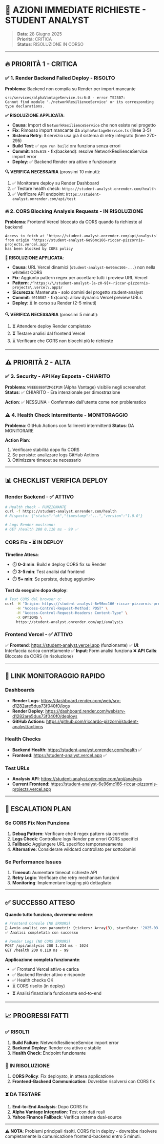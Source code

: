# 🚨 AZIONI IMMEDIATE RICHIESTE - STUDENT ANALYST

> **Data**: 28 Giugno 2025  
> **Priorità**: CRITICA  
> **Status**: RISOLUZIONE IN CORSO

---

## 🔥 **PRIORITÀ 1 - CRITICA**

### **✅ 1. Render Backend Failed Deploy - RISOLTO**

**Problema**: Backend non compila su Render per import mancante

```
src/services/alphaVantageService.ts:6:8 - error TS2307:
Cannot find module './networkResilienceService' or its corresponding type declarations.
```

**✅ RISOLUZIONE APPLICATA**:

- **Causa**: Import di `NetworkResilienceService` che non esiste nel progetto
- **Fix**: Rimosso import mancante da `alphaVantageService.ts` (linee 3-5)
- **Sistema Retry**: Il servizio usa già il sistema di retry integrato (linee 270-295)
- **Build Test**: ✅ `npm run build` ora funziona senza errori
- **Commit**: `540c615` - fix(backend): resolve NetworkResilienceService import error
- **Deploy**: ✅ Backend Render ora attivo e funzionante

**🔍 VERIFICA NECESSARIA** (prossimi 10 minuti):

1. ✅ Monitorare deploy su Render Dashboard
2. ✅ Testare health check: `https://student-analyst.onrender.com/health`
3. ✅ Verificare API endpoint: `https://student-analyst.onrender.com/api/test`

### **🔥 2. CORS Blocking Analysis Requests - IN RISOLUZIONE**

**Problema**: Frontend Vercel bloccato da CORS quando fa richieste al backend

```
Access to fetch at 'https://student-analyst.onrender.com/api/analysis'
from origin 'https://student-analyst-6e96mc166-riccar-pizzornis-projects.vercel.app'
has been blocked by CORS policy
```

**🔧 RISOLUZIONE APPLICATA**:

- **Causa**: URL Vercel dinamici (`student-analyst-6e96mc166-...`) non nella whitelist CORS
- **Fix**: Aggiunto pattern regex per accettare tutti i preview URL Vercel
- **Pattern**: `/^https:\/\/student-analyst-[a-z0-9]+-riccar-pizzornis-projects\.vercel\.app$/`
- **Sicurezza**: Mantenuta - solo domini del progetto student-analyst
- **Commit**: `f010802` - fix(cors): allow dynamic Vercel preview URLs
- **Deploy**: ⏳ In corso su Render (2-5 minuti)

**🔍 VERIFICA NECESSARIA** (prossimi 5 minuti):

1. ⏳ Attendere deploy Render completato
2. ⏳ Testare analisi dal frontend Vercel
3. ⏳ Verificare che CORS non blocchi più le richieste

---

## ⚠️ **PRIORITÀ 2 - ALTA**

### **✅ 3. Security - API Key Esposta - CHIARITO**

**Problema**: `W8EEE8B0TZMGIP1M` (Alpha Vantage) visibile negli screenshot
**Status**: ✅ CHIARITO - Era intenzionale per dimostrazione

**Action**: ✅ NESSUNA - Confermato dall'utente come non problematico

### **⚠️ 4. Health Check Intermittente - MONITORAGGIO**

**Problema**: GitHub Actions con fallimenti intermittenti
**Status**: DA MONITORARE

**Action Plan**:

1. Verificare stabilità dopo fix CORS
2. Se persiste: analizzare logs GitHub Actions
3. Ottimizzare timeout se necessario

---

## 📊 **CHECKLIST VERIFICA DEPLOY**

### **Render Backend - ✅ ATTIVO**

```bash
# Health check - FUNZIONANTE
curl -f https://student-analyst.onrender.com/health
# Risposta: {"status":"ok","timestamp":"...","version":"1.0.0"}

# Logs Render mostrano:
# GET /health 200 0.110 ms - 99 ✅
```

### **CORS Fix - ⏳ IN DEPLOY**

**Timeline Attesa**:

- ⏱️ **0-3 min**: Build e deploy CORS fix su Render
- ⏱️ **3-5 min**: Test analisi dal frontend
- ⏱️ **5+ min**: Se persiste, debug aggiuntivo

**Test da eseguire dopo deploy**:

```bash
# Test CORS dal browser o:
curl -H "Origin: https://student-analyst-6e96mc166-riccar-pizzornis-projects.vercel.app" \
     -H "Access-Control-Request-Method: POST" \
     -H "Access-Control-Request-Headers: Content-Type" \
     -X OPTIONS \
     https://student-analyst.onrender.com/api/analysis
```

### **Frontend Vercel - ✅ ATTIVO**

✅ **Frontend**: https://student-analyst.vercel.app (funzionante)
✅ **UI**: Interfaccia carica correttamente
✅ **Input**: Form analisi funziona
❌ **API Calls**: Bloccate da CORS (in risoluzione)

---

## 🔗 **LINK MONITORAGGIO RAPIDO**

### **Dashboards**

- **Render Logs**: https://dashboard.render.com/web/srv-d1282are5dus73f040f0/logs
- **Render Deploy**: https://dashboard.render.com/web/srv-d1282are5dus73f040f0/deploys
- **GitHub Actions**: https://github.com/riccardo-pizzorni/student-analyst/actions

### **Health Checks**

- **Backend Health**: https://student-analyst.onrender.com/health ✅
- **Frontend**: https://student-analyst.vercel.app ✅

### **Test URLs**

- **Analysis API**: https://student-analyst.onrender.com/api/analysis
- **Current Frontend**: https://student-analyst-6e96mc166-riccar-pizzornis-projects.vercel.app

---

## 🚨 **ESCALATION PLAN**

### **Se CORS Fix Non Funziona**

1. **Debug Pattern**: Verificare che il regex pattern sia corretto
2. **Logs Check**: Controllare logs Render per errori CORS specifici
3. **Fallback**: Aggiungere URL specifico temporaneamente
4. **Alternative**: Considerare wildcard controllato per sottodomini

### **Se Performance Issues**

1. **Timeout**: Aumentare timeout richieste API
2. **Retry Logic**: Verificare che retry mechanism funzioni
3. **Monitoring**: Implementare logging più dettagliato

---

## ✅ **SUCCESSO ATTESO**

**Quando tutto funziona, dovremmo vedere**:

```bash
# Frontend Console (NO ERRORS)
🚀 Avvio analisi con parametri: {tickers: Array(3), startDate: '2025-03-03', endDate: '2025-04-07', frequency: 'daily'}
✅ Analisi completata con successo

# Render Logs (NO CORS ERRORS)
POST /api/analysis 200 1.234 ms - 1024
GET /health 200 0.110 ms - 99
```

**Applicazione completa funzionante**:

- ✅ Frontend Vercel attivo e carica
- ✅ Backend Render attivo e risponde
- ✅ Health checks OK
- ⏳ CORS risolto (in deploy)
- ⏳ Analisi finanziaria funzionante end-to-end

---

## 📈 **PROGRESSI FATTI**

### **✅ RISOLTI**

1. **Build Failure**: NetworkResilienceService import error
2. **Backend Deploy**: Render ora attivo e stabile
3. **Health Check**: Endpoint funzionante

### **🔧 IN RISOLUZIONE**

1. **CORS Policy**: Fix deployato, in attesa applicazione
2. **Frontend-Backend Communication**: Dovrebbe risolversi con CORS fix

### **⏳ DA TESTARE**

1. **End-to-End Analysis**: Dopo CORS fix
2. **Alpha Vantage Integration**: Test con dati reali
3. **Yahoo Finance Fallback**: Verifica sistema dual-source

---

**⚠️ NOTA**: Problemi principali risolti. CORS fix in deploy - dovrebbe risolvere completamente la comunicazione frontend-backend entro 5 minuti.
